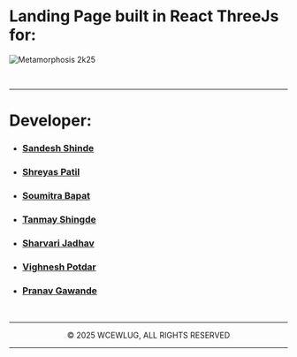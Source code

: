 <div>
<h1>Landing Page built in React ThreeJs for: </h1>
  
![Metamorphosis 2k25](https://res.cloudinary.com/dduur8qoo/image/upload/v1710593044/play_game_rnawjl.png)

<br/><hr/>

# Developer:

- ### [Sandesh Shinde](https://github.com/sandeshshinde30/)
- ### [Shreyas Patil](https://github.com/thundersp/)
- ### [Soumitra Bapat](https://github.com/LR7Garmi/)
- ### [Tanmay Shingde](https://github.com/tanmay-8/)
- ### [Sharvari Jadhav](https://github.com/jyotiradityz/)
- ### [Vighnesh Potdar](https://github.com/Voodels/)
- ### [Pranav Gawande](https://github.com/pranavg1203/)


<br/><hr/>

<p align="center">© 2025 WCEWLUG, ALL RIGHTS RESERVED</p>

<hr/>
</div>
